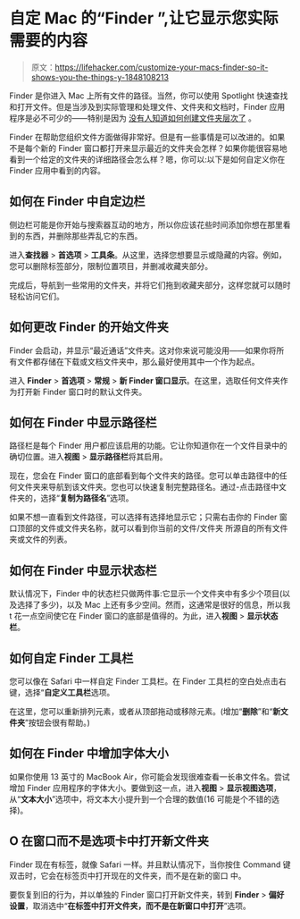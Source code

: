 # 自定 Mac 的“Finder ”,让它显示您实际需要的内容

> 原文：<https://lifehacker.com/customize-your-macs-finder-so-it-shows-you-the-things-y-1848108213>

Finder 是你进入 Mac 上所有文件的路径。当然，你可以使用 Spotlight 快速查找和打开文件。但是当涉及到实际管理和处理文件、文件夹和文档时，Finder 应用程序是必不可少的——特别是因为 [没有人知道如何创建文件夹层次了](https://www.theverge.com/22684730/students-file-folder-directory-structure-education-gen-z) 。



Finder 在帮助您组织文件方面做得非常好。但是有一些事情是可以改进的。如果不是每个新的 Finder 窗口都打开来显示最近的文件夹会怎样？如果你能很容易地看到一个给定的文件夹的详细路径会怎么样？嗯，你可以:以下是如何自定义你在 Finder 应用中看到的内容。

## 如何在 Finder 中自定边栏

侧边栏可能是你开始与搜索器互动的地方，所以你应该花些时间添加你想在那里看到的东西，并删除那些弄乱它的东西。

进入**查找器** > **首选项** > **工具条**。从这里，选择您想要显示或隐藏的内容。例如，您可以删除标签部分，限制位置项目，并删减收藏夹部分。

完成后，导航到一些常用的文件夹，并将它们拖到收藏夹部分，这样您就可以随时轻松访问它们。

## 如何更改 Finder 的开始文件夹

Finder 会启动，并显示“最近通话”文件夹。这对你来说可能没用——如果你将所有文件都存储在下载或文档文件夹中，那么最好使用其中一个作为起点。

进入 **Finder** > **首选项** > **常规** > **新 Finder 窗口显示**。在这里，选取任何文件夹作为打开新 Finder 窗口时的默认文件夹。

## 如何在 Finder 中显示路径栏

路径栏是每个 Finder 用户都应该启用的功能。它让你知道你在一个文件目录中的确切位置。进入**视图** > **显示路径栏**将其启用。

现在，您会在 Finder 窗口的底部看到每个文件夹的路径。您可以单击路径中的任何文件夹来导航到该文件夹。您也可以快速复制完整路径名。通过-点击路径中文件夹的，选择“**复制为路径名**”选项。

如果不想一直看到文件路径，可以选择有选择地显示它；只需右击你的 Finder 窗口顶部的文件或文件夹名称，就可以看到你当前的文件/文件夹 所源自的所有文件夹或文件的列表。

## 如何在 Finder 中显示状态栏

默认情况下，Finder 中的状态栏只做两件事:它显示一个文件夹中有多少个项目(以及选择了多少)，以及 Mac 上还有多少空间。然而，这通常是很好的信息，所以我 t 花一点空间使它在 Finder 窗口的底部是值得的。为此，进入**视图** > **显示状态栏**。

## 如何自定 Finder 工具栏

您可以像在 Safari 中一样自定 Finder 工具栏。在 Finder 工具栏的空白处点击右键，选择“**自定义工具栏**选项。

在这里，您可以重新排列元素，或者从顶部拖动或移除元素。(增加“**删除**”和“**新文件夹**”按钮会很有帮助。)

## 如何在 Finder 中增加字体大小

如果你使用 13 英寸的 MacBook Air，你可能会发现很难查看一长串文件名。尝试增加 Finder 应用程序的字体大小。要做到这一点，进入**视图** > **显示视图选项**，从“**文本大小**”选项中，将文本大小提升到一个合理的数值(16 可能是个不错的选择)。

## O 在窗口而不是选项卡中打开新文件夹

Finder 现在有标签，就像 Safari 一样。并且默认情况下，当你按住 Command 键双击时，它会在标签页中打开现在的文件夹，而不是在新的窗口 中。

要恢复到旧的行为，并以单独的 Finder 窗口打开新文件夹，转到 **Finder** > **偏好设置**，取消选中“**在标签中打开文件夹，而不是在新窗口中打开**”选项。